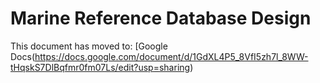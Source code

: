 # Marine Reference Database Design

This document has moved to: [Google Docs(https://docs.google.com/document/d/1GdXL4P5_8VfI5zh7l_8WW-tHqskS7DlBqfmr0fm07Ls/edit?usp=sharing)

